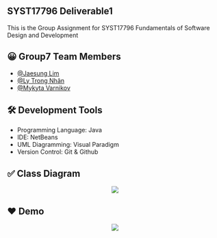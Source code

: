 ## SYST17796 Deliverable1
This is the Group Assignment for SYST17796 Fundamentals of Software Design and Development

## 😀 Group7 Team Members
- [@Jaesung Lim](https://www.github.com/Jay-Sung-Lim)
- [@Ly Trong Nhân](https://github.com/nhanbrad123)
- [@Mykyta Varnikov](https://github.com/caravanne)

## 🛠 Development Tools
- Programming Language: Java
- IDE: NetBeans
- UML Diagramming: Visual Paradigm
- Version Control: Git & Github

## ✅ Class Diagram
<p align="center">
  <img src="https://github.com/Jay-Sung-Lim/SYST17796-Deliverable1/assets/107202611/a6beb389-c6f0-4a9d-b698-117bf9588fe3">
</p>

## ❤ Demo
<p align="center">
  <img src="https://github.com/Jay-Sung-Lim/SYST17796-Deliverable1/assets/107202611/da1b83d8-0830-4193-99b4-cae920b026b0">
</p>
